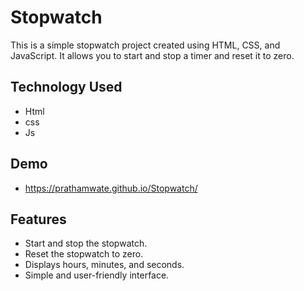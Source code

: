 # Stopwatch


This is a simple stopwatch project created using HTML, CSS, and JavaScript. It allows you to start and stop a timer and reset it to zero.

## Technology Used
- Html
- css
- Js

## Demo

- https://prathamwate.github.io/Stopwatch/

## Features

- Start and stop the stopwatch.
- Reset the stopwatch to zero.
- Displays hours, minutes, and seconds.
- Simple and user-friendly interface.

